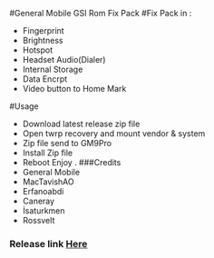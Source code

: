 #General Mobile GSI Rom Fix Pack
#Fix Pack in :
- Fingerprint
- Brightness
- Hotspot
- Headset Audio(Dialer)
- Internal Storage
- Data Encrpt
- Video button to Home Mark

#Usage
 - Download latest release zip file
 - Open twrp recovery and mount vendor & system
 - Zip file send to GM9Pro
 - Install Zip file
 - Reboot Enjoy
.
 ###Credits
- General Mobile
- MacTavishAO
- Erfanoabdi
- Caneray
- İsaturkmen
- Rossvelt

### Release link [Here](https://github.com/zenlty/fixpack_gm9pro_sprout/releases/)
